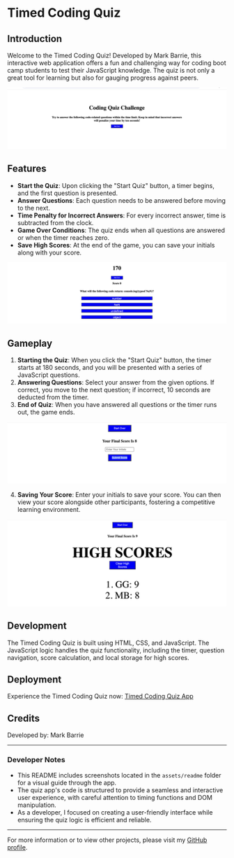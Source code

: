 
# Timed Coding Quiz

## Introduction
Welcome to the Timed Coding Quiz! Developed by Mark Barrie, this interactive web application offers a fun and challenging way for coding boot camp students to test their JavaScript knowledge. The quiz is not only a great tool for learning but also for gauging progress against peers.

![Intro Screen](./assets/readme/IntroScreen.png)


## Features
- **Start the Quiz**: Upon clicking the "Start Quiz" button, a timer begins, and the first question is presented.
- **Answer Questions**: Each question needs to be answered before moving to the next. 
- **Time Penalty for Incorrect Answers**: For every incorrect answer, time is subtracted from the clock.
- **Game Over Conditions**: The quiz ends when all questions are answered or when the timer reaches zero.
- **Save High Scores**: At the end of the game, you can save your initials along with your score.

![Game Screen](./assets/readme/GameScreen.png)

## Gameplay
1. **Starting the Quiz**: When you click the "Start Quiz" button, the timer starts at 180 seconds, and you will be presented with a series of JavaScript questions.
2. **Answering Questions**: Select your answer from the given options. If correct, you move to the next question; if incorrect, 10 seconds are deducted from the timer.
3. **End of Quiz**: When you have answered all questions or the timer runs out, the game ends.

![Finish Game](./assets/readme/FinishGame.png)

4. **Saving Your Score**: Enter your initials to save your score. You can then view your score alongside other participants, fostering a competitive learning environment.

![High Scores](./assets/readme/HighScores.png)

## Development
The Timed Coding Quiz is built using HTML, CSS, and JavaScript. The JavaScript logic handles the quiz functionality, including the timer, question navigation, score calculation, and local storage for high scores.

## Deployment
Experience the Timed Coding Quiz now: [Timed Coding Quiz App](https://mbarrie1979.github.io/Timed_Coding_Quiz/)

## Credits
Developed by: Mark Barrie

---

### Developer Notes
- This README includes screenshots located in the `assets/readme` folder for a visual guide through the app.
- The quiz app's code is structured to provide a seamless and interactive user experience, with careful attention to timing functions and DOM manipulation.
- As a developer, I focused on creating a user-friendly interface while ensuring the quiz logic is efficient and reliable.

---

For more information or to view other projects, please visit my [GitHub profile](https://github.com/mbarrie1979).
